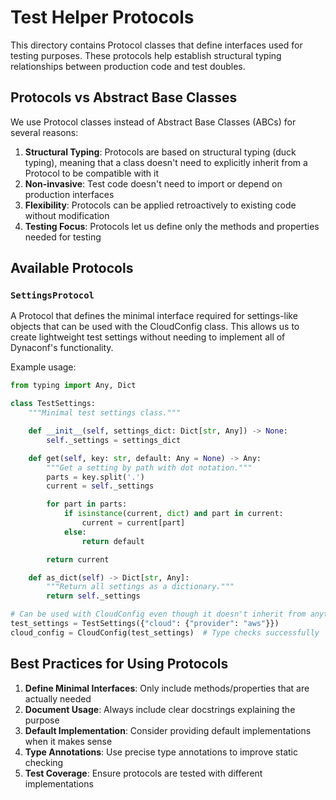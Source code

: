# Test Helper Protocols

This directory contains Protocol classes that define interfaces used for testing purposes.
These protocols help establish structural typing relationships between production code
and test doubles.

## Protocols vs Abstract Base Classes

We use Protocol classes instead of Abstract Base Classes (ABCs) for several reasons:

1. **Structural Typing**: Protocols are based on structural typing (duck typing), meaning
   that a class doesn't need to explicitly inherit from a Protocol to be compatible with it
2. **Non-invasive**: Test code doesn't need to import or depend on production interfaces
3. **Flexibility**: Protocols can be applied retroactively to existing code without modification
4. **Testing Focus**: Protocols let us define only the methods and properties needed for testing

## Available Protocols

### `SettingsProtocol`

A Protocol that defines the minimal interface required for settings-like objects that can be
used with the CloudConfig class. This allows us to create lightweight test settings without
needing to implement all of Dynaconf's functionality.

Example usage:

```python
from typing import Any, Dict

class TestSettings:
    """Minimal test settings class."""

    def __init__(self, settings_dict: Dict[str, Any]) -> None:
        self._settings = settings_dict

    def get(self, key: str, default: Any = None) -> Any:
        """Get a setting by path with dot notation."""
        parts = key.split('.')
        current = self._settings

        for part in parts:
            if isinstance(current, dict) and part in current:
                current = current[part]
            else:
                return default

        return current

    def as_dict(self) -> Dict[str, Any]:
        """Return all settings as a dictionary."""
        return self._settings

# Can be used with CloudConfig even though it doesn't inherit from anything
test_settings = TestSettings({"cloud": {"provider": "aws"}})
cloud_config = CloudConfig(test_settings)  # Type checks successfully
```

## Best Practices for Using Protocols

1. **Define Minimal Interfaces**: Only include methods/properties that are actually needed
2. **Document Usage**: Always include clear docstrings explaining the purpose
3. **Default Implementation**: Consider providing default implementations when it makes sense
4. **Type Annotations**: Use precise type annotations to improve static checking
5. **Test Coverage**: Ensure protocols are tested with different implementations
